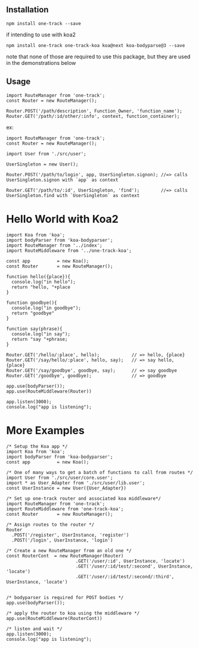Installation
------------

    npm install one-track --save

if intending to use with koa2

    npm install one-track one-track-koa koa@next koa-bodyparse@3 --save

note that none of those are required to use this package, but they are 
used in the demonstrations below

Usage 
-----

    import RouteManager from 'one-track';
    const Router = new RouteManager();

    Router.POST('/path/description', Function_Owner, 'function_name');
    Router.GET('/path/:id/other/:info', context, function_container);


ex:


    import RouteManager from 'one-track';
    const Router = new RouteManager();

    import User from './src/user';

    UserSingleton = new User();

    Router.POST('/path/to/login', app, UserSingleton.signon); //=> calls UserSingleton.signon with `app` as context

    Router.GET('/path/to/:id', UserSingleton, 'find');        //=> calls UserSingleton.find with `UserSingleton` as context


Hello World with Koa2 
=====================

    import Koa from 'koa';
    import bodyParser from 'koa-bodyparser';
    import RouteManager from '../index';
    import RouteMiddleware from '../one-track-koa';

    const app          = new Koa();
    const Router       = new RouteManager();

    function hello({place}){
      console.log("in hello");
      return "hello, "+place
    }

    function goodbye(){
      console.log("in goodbye");
      return "goodbye"
    }

    function say(phrase){
      console.log("in say");
      return "say "+phrase;
    }

    Router.GET('/hello/:place', hello);            // => hello, {place}
    Router.GET('/say/hello/:place', hello, say);   // => say hello, {place}      
    Router.GET('/say/goodbye', goodbye, say);      // => say goodbye
    Router.GET('/goodbye', goodbye);               // => goodbye

    app.use(bodyParser());
    app.use(RouteMiddleware(Router))

    app.listen(3000);
    console.log("app is listening");




More Examples 
=============

    /* Setup the Koa app */
    import Koa from 'koa';
    import bodyParser from 'koa-bodyparser';
    const app          = new Koa();

    /* One of many ways to get a batch of functions to call from routes */
    import User from './src/user/core.user';
    import * as User_Adapter from './src/user/lib.user';
    const UserInstance = new User({User_Adapter})

    /* Set up one-track router and associated koa middleware*/
    import RouteManager from 'one-track';
    import RouteMiddleware from 'one-track-koa';
    const Router       = new RouteManager();

    /* Assign routes to the router */
    Router
      .POST('/register', UserInstance, 'register')
      .POST('/login', UserInstance, 'login')

    /* Create a new RouteManager from an old one */
    const RouterCont  = new RouteManager(Router)
                              .GET('/user/:id', UserInstance, 'locate')
                              .GET('/user/:id/test/:second', UserInstance, 'locate')
                              .GET('/user/:id/test/:second/:third', UserInstance, 'locate')


    /* bodyparser is required for POST bodies */
    app.use(bodyParser());

    /* apply the router to koa using the middleware */
    app.use(RouteMiddleware(RouterCont))

    /* listen and wait */
    app.listen(3000);
    console.log("app is listening");
